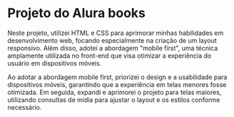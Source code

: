 # Projeto do Alura books 
Neste projeto, utilizei HTML e CSS para aprimorar minhas habilidades em desenvolvimento web, focando especialmente na criação de um layout responsivo. 
Além disso, adotei a abordagem "mobile first", uma técnica amplamente utilizada no front-end que visa otimizar a experiência do usuário em dispositivos móveis.

Ao adotar a abordagem mobile first, priorizei o design e a usabilidade para dispositivos móveis, garantindo que a experiência em telas menores fosse otimizada. 
Em seguida, expandi e aprimorei o projeto para telas maiores, utilizando consultas de mídia para ajustar o layout e os estilos conforme necessário.
